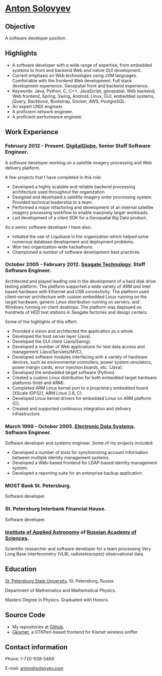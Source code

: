 # [Anton Solovyev](http://www.solovyev.com/)

## Objective

A software developer position.

## Highlights

* A software developer with a wide range of expertise, from embedded systems to front and backend Web and native GUI development.
* Current emphasis on Web technologies using JVM languages. Comfortable with the frontend Web development. Full stack development experience. Geospatial front and backend experience.
* Keywords: Java, Python, C, C++, JavaScript, geospatial, Web backend, Web frontend, Spring, Swing, Android, Linux, GUI, embedded systems, jQuery, Backbone, Bootstrap, Docker, AWS, PostgreSQL.
* An expert UNIX engineer.
* A proficient network engineer.
* A proficient performance engineer.

## Work Experience

### February 2012 - Present. [DigitalGlobe.](http://www.digitalglobe.com/) Senior Staff Software Engineer.

A software developer working on a satellite imagery processing and Web delivery platform.

A few projects that I have completed in this role:

* Developed a highly scalable and reliable backend processing architecture used throughout the organization.
* Designed and developed a satellite imagery order processing system. Provided technical leadership to a team.
* Performed a major refactoring and development of an internal satellite imagery processing workflow to enable massively larger workloads.
* Led development of a client SDK for a Geospatial Big Data product.

As a senior software developer I have also:

* Initiated the use of Liquibase in the organization which helped solve numerous database development and deployment problems.
* Won two organization-wide hackathons.
* Championed a number of software development best practices.

### October 2005 - February 2012. [Seagate Technology](http://www.seagate.com/). Staff Software Engineer.

Architected and played leading role in the development of a hard disk drive testing platform. The platform supported a wide variety of ARM and Intel based hardware with Ethernet and USB connectivity. The platform used client-server architecture with custom embedded Linux running on the target hardware, generic Linux distribution running on servers, and Windows running on client desktops. The platform was deployed on hundreds of HDD test stations in Seagate factories and design centers.

Some of the highlights of this effort:

* Provided a vision and architected the application as a whole.
* Developed the host server layer (Java).
* Developed the GUI client (Java/Swing).
* Developed a number of Web applications for test data access and management (Java/Servlets/MVC).
* Developed software modules interfacing with a variety of hardware devices, such as environmental controllers, power system simulators, power margin cards, error injection boards, etc. (Java).
* Developed the embedded target software (Python).
* Created a custom Linux distribution for both embedded target hardware platforms (Intel and ARM).
* Completed ARM Linux kernel port to a proprietary embedded board (XScale IOP321, ARM Linux 2.6, C).
* Developed Linux kernel drivers for embedded Linux on ARM platform (C).
* Created and supported continuous integration and delivery infrastructure.

### March 1999 - October 2005. [Electronic Data Systems](http://www.eds.com/). Software Engineer.

Software developer and systems engineer. Some of my projects included:

* Developed a number of tools for synchronizing account information between multiple identity management systems.
* Developed a Web-based frontend for LDAP-based identity management system.
* Developed a reporting suite for an enterprise backup application.

### MOST Bank St. Petersburg.

Software developer.

### St. Petersburg Interbank Financial House.

Software developer.

### [Institute of Applied Astronomy](http://www.ipa.nw.ru/en/) of [Russian Academy of Sciences](https://en.wikipedia.org/wiki/Russian_Academy_of_Sciences).

Scientific researcher and software developer for a team processing Very Long Base Interferometry (VLBI, radiotelescopes) observational data.

## Education

[St. Petersburg State University](http://en.wikipedia.org/wiki/Saint_Petersburg_State_University), St. Petersburg, Russia.

Department of Mathematics and Mathematical Physics.

Masters Degree in Physics. Graduated with Honors.

## Source Code

* My repositories at [Github](https://github.com/antonsolovyev/).
* [Gkismet](http://gkismet.sourceforge.net/), a GTKPerl-based frontend for Kismet wireless sniffer.

## Contact information

Phone: 1-720-938-5489

E-mail: [anton@solovyev.com](mailto:anton@solovyev.com)
